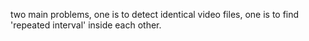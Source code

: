 two main problems, one is to detect identical video files, one is to find 'repeated interval' inside each other.